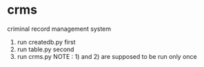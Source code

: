 # crms
criminal record management system 
1) run createdb.py first
2) run table.py second
3) run crms.py
NOTE : 1) and 2) are supposed to be run only once
